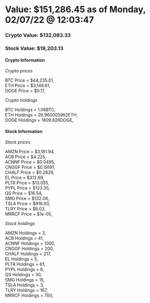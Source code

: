 # Value: $151,286.45 as of Monday, 02/07/22 @ 12:03:47 

### Crypto Value: $132,083.33

### Stock Value: $19,203.13

#### Crypto Information 
*Crypto prices* 

BTC Price = $44,235.01,  
ETH Price = $3,148.61,  
DOGE Price = $0.17,  


*Crypto holdings* 

BTC Holdings = 1.06BTC,  
ETH Holdings = 26.960005962ETH,  
DOGE Holdings = 1809.826DOGE,  


#### Stock Information 

*Stock prices* 

AMZN Price = $3,181.94,  
ACB Price = $4.225,  
ACNNF Price = $0.0495,  
CNGGF Price = $0.19191,  
CHALF Price = $0.2829,  
EL Price = $312.69,  
PLTR Price = $13.055,  
PYPL Price = $123.35,  
QS Price = $16.54,  
SMG Price = $132.06,  
TSLA Price = $916.93,  
TLRY Price = $6.03,  
MRRCF Price = $1e-05,  


*Stock holdings* 

AMZN Holdings = 3,  
ACB Holdings = 41,  
ACNNF Holdings = 1000,  
CNGGF Holdings = 200,  
CHALF Holdings = 217,  
EL Holdings = 5,  
PLTR Holdings = 61,  
PYPL Holdings = 6,  
QS Holdings = 30,  
SMG Holdings = 15,  
TSLA Holdings = 3,  
TLRY Holdings = 167,  
MRRCF Holdings = 700,  


